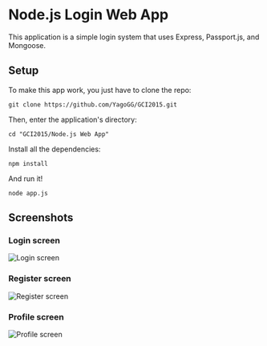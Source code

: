 # Node.js Login Web App

This application is a simple login system that uses Express, Passport.js, and Mongoose.

## Setup

To make this app work, you just have to clone the repo:

```
git clone https://github.com/YagoGG/GCI2015.git
```
Then, enter the application's directory:

```
cd "GCI2015/Node.js Web App"
```

Install all the dependencies:

```
npm install
```

And run it!

```
node app.js
```
## Screenshots

### Login screen
![Login screen](https://raw.githubusercontent.com/YagoGG/GCI2015/gh-pages/Node.js%20Web%20App/Screenshots/Login.png)

### Register screen
![Register screen](https://raw.githubusercontent.com/YagoGG/GCI2015/gh-pages/Node.js%20Web%20App/Screenshots/Register.png)

### Profile screen
![Profile screen](https://raw.githubusercontent.com/YagoGG/GCI2015/gh-pages/Node.js%20Web%20App/Screenshots/Profile.png)
